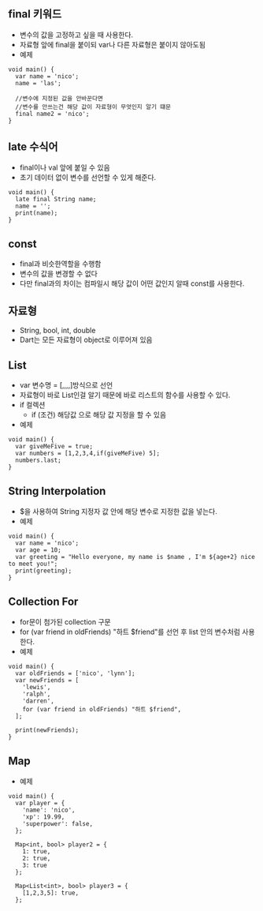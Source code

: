 ## final 키워드
- 변수의 값을 고정하고 싶을 때 사용한다.
- 자료형 앞에 final을 붙이되 var나 다른 자료형은 붙이지 않아도됨
- 예제
```
void main() {
  var name = 'nico';
  name = 'las';

  //변수에 지정된 값을 안바꾼다면
  //변수를 안쓰는건 해당 값이 자료형이 무엇인지 알기 떄문
  final name2 = 'nico';
}
```

## late 수식어
- final이나 val 앞에 붙일 수 있음
- 초기 데이터 없이 변수를 선언할 수 있게 해준다.
```
void main() {
  late final String name;
  name = '';
  print(name);
}
```

## const
- final과 비슷한역할을 수행함
- 변수의 값을 변경할 수 없다
- 다만 final과의 차이는 컴파일시 해당 값이 어떤 값인지 알때 const를 사용한다.

## 자료형
- String, bool, int, double
- Dart는 모든 자료형이 object로 이루어져 있음

## List
- var 변수명 = [,,,,]방식으로 선언
- 자료형이 바로 List인걸 알기 때문에 바로 리스트의 함수를 사용할 수 있다.
- if 컬렉션
  - if (조건) 해당값 으로 해당 값 지정을 할 수 있음
- 예제
```
void main() {
  var giveMeFive = true;
  var numbers = [1,2,3,4,if(giveMeFive) 5];
  numbers.last;
}
```

## String Interpolation
- $을 사용하여 String 지정자 값 안에 해당 변수로 지정한 값을 넣는다.
- 예제
```
void main() {
  var name = 'nico';
  var age = 10;
  var greeting = "Hello everyone, my name is $name , I'm ${age+2} nice to meet you!"; 
  print(greeting);
}
```

## Collection For
- for문이 첨가된 collection 구문
- for (var friend in oldFriends) "하트 $friend"를 선언 후 list 안의 변수처럼 사용한다.
- 예제
```
void main() {
  var oldFriends = ['nico', 'lynn'];
  var newFriends = [
    'lewis',
    'ralph',
    'darren',
    for (var friend in oldFriends) "하트 $friend",
  ];

  print(newFriends);
}
```
  
## Map
- 예제
```
void main() {
  var player = {
    'name': 'nico',
    'xp': 19.99,
    'superpower': false,
  };

  Map<int, bool> player2 = {
    1: true,
    2: true,
    3: true
  };

  Map<List<int>, bool> player3 = {
    [1,2,3,5]: true,
  };
```
